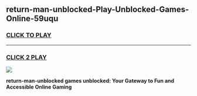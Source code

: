 
## return-man-unblocked-Play-Unblocked-Games-Online-59uqu
<h3>
<a href="https://premium76.site?title=return-man-unblocked&ref=25A">CLICK TO PLAY</a></h3>
<hr>

<h3>
<a href="https://premium76.site?title=return-man-unblocked&ref=25A">CLICK 2 PLAY</a>
  
</h3>

<a href="https://premium76.site?title=return-man-unblocked&ref=25A"><img src="https://clearcache.store/games.png"></a>


**return-man-unblocked games unblocked: Your Gateway to Fun and Accessible Online Gaming**
